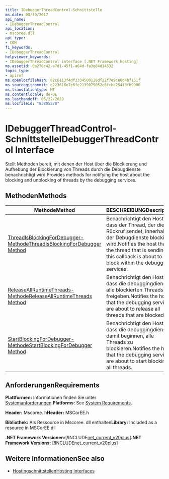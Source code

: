 ```yaml
---
title: IDebuggerThreadControl-Schnittstelle
ms.date: 03/30/2017
api_name:
- IDebuggerThreadControl
api_location:
- mscoree.dll
api_type:
- COM
f1_keywords:
- IDebuggerThreadControl
helpviewer_keywords:
- IDebuggerThreadControl interface [.NET Framework hosting]
ms.assetid: 0a270c42-a7d1-45f1-a64d-fa3e84d14532
topic_type:
- apiref
ms.openlocfilehash: 82c6113f4df3334500128df22f7e9ce8d4bf151f
ms.sourcegitcommit: d223616e7e6fe2139079052e6fcbe25413fb9900
ms.translationtype: MT
ms.contentlocale: de-DE
ms.lasthandoff: 05/22/2020
ms.locfileid: "83805278"
---
```

# <a name="idebuggerthreadcontrol-interface"></a><span data-ttu-id="2466c-102">IDebuggerThreadControl-Schnittstelle</span><span class="sxs-lookup"><span data-stu-id="2466c-102">IDebuggerThreadControl Interface</span></span>
<span data-ttu-id="2466c-103">Stellt Methoden bereit, mit denen der Host über die Blockierung und Aufhebung der Blockierung von Threads durch die Debugdienste benachrichtigt wird.</span><span class="sxs-lookup"><span data-stu-id="2466c-103">Provides methods for notifying the host about the blocking and unblocking of threads by the debugging services.</span></span>  
  
## <a name="methods"></a><span data-ttu-id="2466c-104">Methoden</span><span class="sxs-lookup"><span data-stu-id="2466c-104">Methods</span></span>  
  
|<span data-ttu-id="2466c-105">Methode</span><span class="sxs-lookup"><span data-stu-id="2466c-105">Method</span></span>|<span data-ttu-id="2466c-106">BESCHREIBUNG</span><span class="sxs-lookup"><span data-stu-id="2466c-106">Description</span></span>|  
|------------|-----------------|  
|[<span data-ttu-id="2466c-107">ThreadIsBlockingForDebugger-Methode</span><span class="sxs-lookup"><span data-stu-id="2466c-107">ThreadIsBlockingForDebugger Method</span></span>](idebuggerthreadcontrol-threadisblockingfordebugger-method.md)|<span data-ttu-id="2466c-108">Benachrichtigt den Host, dass der Thread, der diesen Rückruf sendet, innerhalb der Debugdienste blockiert wird.</span><span class="sxs-lookup"><span data-stu-id="2466c-108">Notifies the host that the thread that is sending this callback is about to block within the debugging services.</span></span>|  
|[<span data-ttu-id="2466c-109">ReleaseAllRuntimeThreads-Methode</span><span class="sxs-lookup"><span data-stu-id="2466c-109">ReleaseAllRuntimeThreads Method</span></span>](idebuggerthreadcontrol-releaseallruntimethreads-method.md)|<span data-ttu-id="2466c-110">Benachrichtigt den Host, dass die debuggingdienste alle blockierten Threads freigeben.</span><span class="sxs-lookup"><span data-stu-id="2466c-110">Notifies the host that the debugging services are about to release all threads that are blocked.</span></span>|  
|[<span data-ttu-id="2466c-111">StartBlockingForDebugger-Methode</span><span class="sxs-lookup"><span data-stu-id="2466c-111">StartBlockingForDebugger Method</span></span>](idebuggerthreadcontrol-startblockingfordebugger-method.md)|<span data-ttu-id="2466c-112">Benachrichtigt den Host, dass die debuggingdienste damit beginnen, alle Threads zu blockieren.</span><span class="sxs-lookup"><span data-stu-id="2466c-112">Notifies the host that the debugging services are about to start blocking all threads.</span></span>|  
  
## <a name="requirements"></a><span data-ttu-id="2466c-113">Anforderungen</span><span class="sxs-lookup"><span data-stu-id="2466c-113">Requirements</span></span>  
 <span data-ttu-id="2466c-114">**Plattformen:** Informationen finden Sie unter [Systemanforderungen](../../get-started/system-requirements.md).</span><span class="sxs-lookup"><span data-stu-id="2466c-114">**Platforms:** See [System Requirements](../../get-started/system-requirements.md).</span></span>  
  
 <span data-ttu-id="2466c-115">**Header:** Mscoree. h</span><span class="sxs-lookup"><span data-stu-id="2466c-115">**Header:** MSCorEE.h</span></span>  
  
 <span data-ttu-id="2466c-116">**Bibliothek:** Als Ressource in Mscoree. dll enthalten</span><span class="sxs-lookup"><span data-stu-id="2466c-116">**Library:** Included as a resource in MSCorEE.dll</span></span>  
  
 <span data-ttu-id="2466c-117">**.NET Framework Versionen:**[!INCLUDE[net_current_v20plus](../../../../includes/net-current-v20plus-md.md)]</span><span class="sxs-lookup"><span data-stu-id="2466c-117">**.NET Framework Versions:** [!INCLUDE[net_current_v20plus](../../../../includes/net-current-v20plus-md.md)]</span></span>  
  
## <a name="see-also"></a><span data-ttu-id="2466c-118">Weitere Informationen</span><span class="sxs-lookup"><span data-stu-id="2466c-118">See also</span></span>

- [<span data-ttu-id="2466c-119">Hostingschnittstellen</span><span class="sxs-lookup"><span data-stu-id="2466c-119">Hosting Interfaces</span></span>](hosting-interfaces.md)
